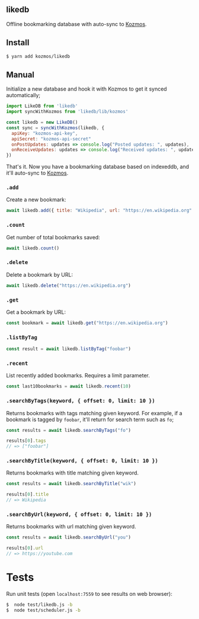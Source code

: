 
## likedb

Offline bookmarking database with auto-sync to [Kozmos](https://kozmos.cool).

## Install

```bash
$ yarn add kozmos/likedb
```

## Manual

Initialize a new database and hook it with Kozmos to get it synced automatically;

```js
import LikeDB from 'likedb'
import syncWithKozmos from 'likedb/lib/kozmos'

const likedb = new LikeDB()
const sync = syncWithKozmos(likedb, {
  apiKey: "kozmos-api-key",
  apiSecret: "kozmos-api-secret"
  onPostUpdates: updates => console.log("Posted updates: ", updates),
  onReceiveUpdates: updates => console.log("Received updates: ", updates)
})
```

That's it. Now you have a bookmarking database based on indexeddb, and it'll
auto-sync to [Kozmos](https://kozmos.cool).

### `.add`

Create a new bookmark:

```js
await likedb.add({ title: "Wikipedia", url: "https://en.wikipedia.org" })
```

### `.count`

Get number of total bookmarks saved:

```js
await likedb.count()
```

### `.delete`

Delete a bookmark by URL:

```js
await likedb.delete("https://en.wikipedia.org")
```

### `.get`

Get a bookmark by URL:

```js
const bookmark = await likedb.get("https://en.wikipedia.org")
```

### `.listByTag`

```js
const result = await likedb.listByTag("foobar")
```

### `.recent`

List recently added bookmarks. Requires a limit parameter.

```js
const last10bookmarks = await likedb.recent(10)
```

### `.searchByTags(keyword, { offset: 0, limit: 10 })`

Returns bookmarks with tags matching given keyword. For example, if a bookmark is tagged by `foobar`,
it'll return for search term such as `fo`;

```js
const results = await likedb.searchByTags("fo")

results[0].tags
// => ["foobar"]
```

### `.searchByTitle(keyword, { offset: 0, limit: 10 })`

Returns bookmarks with title matching given keyword.

```js
const results = await likedb.searchByTitle("wik")

results[0].title
// => Wikipedia
```

### `.searchByUrl(keyword, { offset: 0, limit: 10 })`

Returns bookmarks with url matching given keyword.

```js
const results = await likedb.searchByUrl("you")

results[0].url
// => https://youtube.com
```

# Tests

Run unit tests (open `localhost:7559` to see results on web browser):

```bash
$  node test/likedb.js -b
$  node test/scheduler.js -b
```
